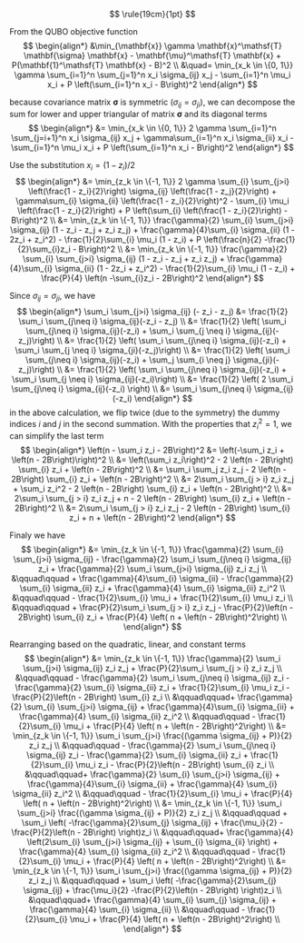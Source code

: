 $$
\rule{19cm}{1pt}
$$

From the QUBO objective function
$$
\begin{align*}
  &\min_{\mathbf{x}} \gamma \mathbf{x}^\mathsf{T} \mathbf{\sigma} \mathbf{x} 
    - \mathbf{\mu}^\mathsf{T} \mathbf{x}
    + P(\mathbf{1}^\mathsf{T} \mathbf{x} - B)^2  \\
  &\quad= \min_{x_k \in \{0, 1\}}
    \gamma \sum_{i=1}^n \sum_{j=1}^n x_i \sigma_{ij} x_j  
      - \sum_{i=1}^n \mu_i x_i
      + P \left(\sum_{i=1}^n x_i - B\right)^2
\end{align*}
$$



because covariance matrix $\mathbf{\sigma}$ is symmetric 
$(\sigma_{ij} = \sigma_{ji})$, we can decompose the sum for lower and 
upper triangular of matrix $\mathbf{\sigma}$ and its diagonal terms
$$
\begin{align*}
  &= \min_{x_k \in \{0, 1\}}
    2 \gamma \sum_{i=1}^n \sum_{j=i+1}^n x_i \sigma_{ij} x_j  
      + \gamma\sum_{i=1}^n x_i \sigma_{ii} x_i
      - \sum_{i=1}^n \mu_i x_i
      + P \left(\sum_{i=1}^n x_i - B\right)^2
\end{align*}
$$

Use the substitution $x_i = (1 - z_i)/2$ 
$$
\begin{align*}
  &= \min_{z_k \in \{-1, 1\}}
    2 \gamma \sum_{i} \sum_{j>i} 
      \left(\frac{1 - z_i}{2}\right) \sigma_{ij} \left(\frac{1 - z_j}{2}\right)
      + \gamma\sum_{i} \sigma_{ii} \left(\frac{1 - z_i}{2}\right)^2
      - \sum_{i} \mu_i \left(\frac{1 - z_i}{2}\right)
      + P \left(\sum_{i} \left(\frac{1 - z_i}{2}\right) - B\right)^2 \\
  &= \min_{z_k \in \{-1, 1\}}
    \frac{\gamma}{2} \sum_{i} \sum_{j>i} 
      \sigma_{ij} (1 - z_i - z_j + z_i z_j)
      + \frac{\gamma}{4}\sum_{i} \sigma_{ii} (1 - 2z_i + z_i^2)
      - \frac{1}{2}\sum_{i} \mu_i (1 - z_i)
      + P \left(\frac{n}{2} -\frac{1}{2}\sum_{i}z_i - B\right)^2 \\
  &= \min_{z_k \in \{-1, 1\}}
    \frac{\gamma}{2} \sum_{i} \sum_{j>i} 
      \sigma_{ij} (1 - z_i - z_j + z_i z_j)
      + \frac{\gamma}{4}\sum_{i} \sigma_{ii} (1 - 2z_i + z_i^2)
      - \frac{1}{2}\sum_{i} \mu_i (1 - z_i)
      + \frac{P}{4} \left(n -\sum_{i}z_i - 2B\right)^2 
\end{align*}
$$

Since $\sigma_{ij} = \sigma_{ji}$, we have
$$
\begin{align*}
  \sum_i \sum_{j>i} \sigma_{ij} (- z_i - z_j) 
    &= \frac{1}{2} \sum_i \sum_{j\neq i} \sigma_{ij}(-z_i - z_j) \\
    &= \frac{1}{2} \left( \sum_i \sum_{j\neq i} \sigma_{ij}(-z_i) 
      + \sum_i \sum_{j \neq i} \sigma_{ij}(-z_j)\right) \\
    &= \frac{1}{2} \left( \sum_i \sum_{j\neq i} \sigma_{ij}(-z_i) 
      + \sum_i \sum_{j \neq i} \sigma_{ji}(-z_j)\right) \\
    &= \frac{1}{2} \left( \sum_i \sum_{j\neq i} \sigma_{ij}(-z_i) 
      + \sum_j \sum_{i \neq j} \sigma_{ji}(-z_j)\right) \\
    &= \frac{1}{2} \left( \sum_i \sum_{j\neq i} \sigma_{ij}(-z_i) 
      + \sum_i \sum_{j \neq i} \sigma_{ij}(-z_i)\right) \\
    &= \frac{1}{2} \left( 2 \sum_i \sum_{j\neq i} \sigma_{ij}(-z_i) 
      \right) \\
    &= \sum_i \sum_{j\neq i} \sigma_{ij} (-z_i) 
\end{align*}
$$
in the above calculation, we flip twice (due to the symmetry) 
the dummy indices $i$ and $j$ in the second summation.
With the properties that $z_i^2 = 1$, we can simplify the last term
$$
\begin{align*}
  \left(n - \sum_i z_i - 2B\right)^2
    &= \left(-\sum_i z_i + \left(n - 2B\right)\right)^2 \\
    &= \left(\sum_i z_i\right)^2 
      -  2 \left(n - 2B\right) \sum_{i} z_i
      + \left(n - 2B\right)^2 \\
    &= \sum_i \sum_j z_i z_j 
      -  2 \left(n - 2B\right) \sum_{i} z_i
      + \left(n - 2B\right)^2 \\
    &= 2\sum_i \sum_{j > i} z_i z_j  + \sum_i z_i^2
      -  2 \left(n - 2B\right) \sum_{i} z_i
      + \left(n - 2B\right)^2 \\
    &= 2\sum_i \sum_{j > i} z_i z_j  + n 
      -  2 \left(n - 2B\right) \sum_{i} z_i
      + \left(n - 2B\right)^2 \\
    &= 2\sum_i \sum_{j > i} z_i z_j 
      -  2 \left(n - 2B\right) \sum_{i} z_i
      + n + \left(n - 2B\right)^2 
\end{align*}
$$

Finaly we have
$$
\begin{align*}
&= \min_{z_k \in \{-1, 1\}}
  \frac{\gamma}{2} \sum_{i} \sum_{j>i} \sigma_{ij} 
    - \frac{\gamma}{2} \sum_i \sum_{j\neq i} \sigma_{ij} z_i 
    + \frac{\gamma}{2} \sum_i \sum_{j>i}  \sigma_{ij} z_i z_j \\
    &\qquad\qquad + \frac{\gamma}{4}\sum_{i} \sigma_{ii} 
    - \frac{\gamma}{2} \sum_{i} \sigma_{ii} z_i 
    + \frac{\gamma}{4} \sum_{i} \sigma_{ii} z_i^2 \\
    &\qquad\qquad
    - \frac{1}{2}\sum_{i} \mu_i + \frac{1}{2}\sum_{i} \mu_i z_i \\
    &\qquad\qquad
    + \frac{P}{2}\sum_i \sum_{j > i} z_i z_j 
      -  \frac{P}{2}\left(n - 2B\right) \sum_{i} z_i
      + \frac{P}{4} \left( n + \left(n - 2B\right)^2\right) \\
\end{align*}
$$

Rearranging based on the quadratic, linear, and constant terms
$$
\begin{align*}
&= \min_{z_k \in \{-1, 1\}}
    \frac{\gamma}{2} \sum_i \sum_{j>i}  \sigma_{ij} z_i z_j 
    + \frac{P}{2}\sum_i \sum_{j > i} z_i z_j \\
    &\qquad\qquad - \frac{\gamma}{2} \sum_i \sum_{j\neq i} \sigma_{ij} z_i  
    - \frac{\gamma}{2} \sum_{i} \sigma_{ii} z_i 
    + \frac{1}{2}\sum_{i} \mu_i z_i 
    -  \frac{P}{2}\left(n - 2B\right) \sum_{i} z_i \\
    &\qquad\qquad+ \frac{\gamma}{2} \sum_{i} \sum_{j>i} \sigma_{ij}
      + \frac{\gamma}{4}\sum_{i} \sigma_{ii} 
      + \frac{\gamma}{4} \sum_{i} \sigma_{ii} z_i^2 \\
    &\qquad\qquad
    - \frac{1}{2}\sum_{i} \mu_i 
      + \frac{P}{4} \left( n + \left(n - 2B\right)^2\right) \\
&= \min_{z_k \in \{-1, 1\}}
    \sum_i \sum_{j>i} \frac{(\gamma \sigma_{ij} + P)}{2}  z_i z_j  \\
    &\qquad\qquad - \frac{\gamma}{2} \sum_i \sum_{j\neq i} \sigma_{ij} z_i  
    - \frac{\gamma}{2} \sum_{i} \sigma_{ii} z_i 
    + \frac{1}{2}\sum_{i} \mu_i z_i 
    -  \frac{P}{2}\left(n - 2B\right) \sum_{i} z_i \\
    &\qquad\qquad+ \frac{\gamma}{2} \sum_{i} \sum_{j>i} \sigma_{ij}
      + \frac{\gamma}{4}\sum_{i} \sigma_{ii} 
      + \frac{\gamma}{4} \sum_{i} \sigma_{ii} z_i^2 \\
    &\qquad\qquad
    - \frac{1}{2}\sum_{i} \mu_i 
      + \frac{P}{4} \left( n + \left(n - 2B\right)^2\right) \\
&= \min_{z_k \in \{-1, 1\}}
    \sum_i \sum_{j>i} \frac{(\gamma \sigma_{ij} + P)}{2}  z_i z_j  \\
    &\qquad\qquad + \sum_i \left(
      -\frac{\gamma}{2}\sum_{j} \sigma_{ij}   + \frac{\mu_i}{2} 
      -\frac{P}{2}\left(n - 2B\right) \right)z_i \\
    &\qquad\qquad+ \frac{\gamma}{4} \left(2\sum_{i} \sum_{j>i} \sigma_{ij}
      + \sum_{i} \sigma_{ii} \right) 
      + \frac{\gamma}{4} \sum_{i} \sigma_{ii} z_i^2 \\
    &\qquad\qquad
    - \frac{1}{2}\sum_{i} \mu_i 
      + \frac{P}{4} \left( n + \left(n - 2B\right)^2\right) \\
&= \min_{z_k \in \{-1, 1\}}
    \sum_i \sum_{j>i} \frac{(\gamma \sigma_{ij} + P)}{2}  z_i z_j  \\
    &\qquad\qquad + \sum_i \left(
      -\frac{\gamma}{2}\sum_{j} \sigma_{ij}   + \frac{\mu_i}{2} 
      -\frac{P}{2}\left(n - 2B\right) \right)z_i \\
    &\qquad\qquad+ \frac{\gamma}{4} \sum_{i} \sum_{j} \sigma_{ij}
      + \frac{\gamma}{4} \sum_{i} \sigma_{ii} \\
    &\qquad\qquad
    - \frac{1}{2}\sum_{i} \mu_i 
      + \frac{P}{4} \left( n + \left(n - 2B\right)^2\right) \\
\end{align*}
$$